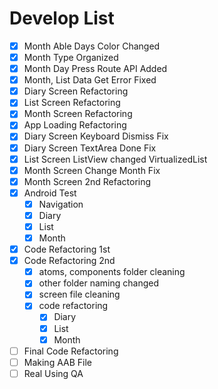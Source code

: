 # Develop List

- [x] Month Able Days Color Changed
- [x] Month Type Organized
- [x] Month Day Press Route API Added
- [x] Month, List Data Get Error Fixed
- [x] Diary Screen Refactoring
- [x] List Screen Refactoring
- [x] Month Screen Refactoring
- [x] App Loading Refactoring
- [x] Diary Screen Keyboard Dismiss Fix
- [x] Diary Screen TextArea Done Fix
- [x] List Screen ListView changed VirtualizedList
- [x] Month Screen Change Month Fix
- [x] Month Screen 2nd Refactoring
- [x] Android Test
  - [x] Navigation
  - [x] Diary
  - [x] List
  - [x] Month
- [x] Code Refactoring 1st
- [x] Code Refactoring 2nd
  - [x] atoms, components folder cleaning
  - [x] other folder naming changed
  - [x] screen file cleaning
  - [x] code refactoring
    - [x] Diary
    - [x] List
    - [x] Month
- [ ] Final Code Refactoring
- [ ] Making AAB File
- [ ] Real Using QA
